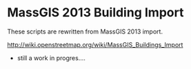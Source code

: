 MassGIS 2013 Building Import
=======================
These scripts are rewritten from MassGIS 2013 import.

http://wiki.openstreetmap.org/wiki/MassGIS_Buildings_Import 

- still a work in progres....

